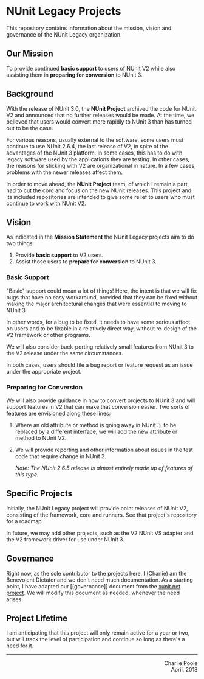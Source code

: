 # NUnit Legacy Projects

This repository contains information about the mission, vision and governance of the NUnit Legacy organization.

## Our Mission

To provide continued __basic support__ to users of NUnit V2 while also assisting them in __preparing for conversion__ to NUnit 3.

## Background

With the release of NUnit 3.0, the __NUnit Project__ archived the code for NUnit V2 and announced that no further releases would be made. At the time, we believed that users would convert more rapidly to NUnit 3 than has turned out to be the case.

For various reasons, usually external to the software, some users must continue to use NUnit 2.6.4, the last release of V2, in spite of the advantages of the NUnit 3 platform. In some cases, this has to do with legacy software used by the applications they are testing. In other cases, the reasons for sticking with V2 are organizational in nature. In a few cases, problems with the newer releases affect them.

In order to move ahead, the __NUnit Project__ team, of which I remain a part, had to cut the cord and focus on the new NUnit releases. This project and its included repositories are intended to give some relief to users who must continue to work with NUnit V2.

## Vision

As indicated in the __Mission Statement__ the NUnit Legacy projects aim to do two things:

1. Provide __basic support__ to V2 users.
2. Assist those users to __prepare for conversion__ to NUnit 3.

### Basic Support

"Basic" support could mean a lot of things! Here, the intent is that we will fix bugs that have no easy workaround, provided that they can be fixed without making the major architectural changes that were essential to moving to NUnit 3.

In other words, for a bug to be fixed, it needs to have some serious affect on users and to be fixable in a relatively direct way, without re-design of the V2 framework or other programs.

We will also consider back-porting relatively small features from NUnit 3 to the V2 release under the same circumstances.

In both cases, users should file a bug report or feature request as an issue under the appropriate project.

### Preparing for Conversion

We will also provide guidance in how to convert projects to NUnit 3 and will support features in V2 that can make that conversion easier. Two sorts of features are envisioned along these lines:

1. Where an old attribute or method is going away in NUnit 3, to be replaced by a different interface, we will add the new attribute or method to NUnit V2.

2. We will provide reporting and other information about issues in the test code that require change in NUnit 3.

   _Note: The NUnit 2.6.5 release is almost entirely made up of features of this type._

## Specific Projects

Initially, the NUnit Legacy project will provide point releases of NUnit V2, consisting of the framework, core and runners. See that project's repository for a roadmap.

In future, we may add other projects, such as the V2 NUnit VS adapter and the V2 framework driver for use under NUnit 3.

## Governance

Right now, as the sole contributor to the projects here, I (Charlie) am the Benevolent Dictator and we don't need much documentation. As a starting point, I have adapted our [[governance]] document from the [xunit.net project](https://xunit.github.io/governance). We will modify this document as needed, whenever the need arises.

## Project Lifetime

I am anticipating that this project will only remain active for a year or two, but will track the level of participation and continue so long as there's a need for it.

<hr>
<div align="right">
Charlie Poole<br>
April, 2018
</div>
